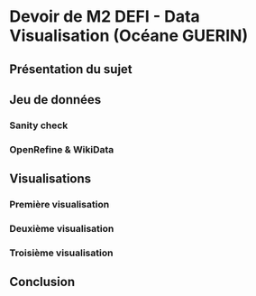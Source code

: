 # Devoir de M2 DEFI - Data Visualisation (Océane GUERIN)
## Présentation du sujet
## Jeu de données 
### Sanity check
### OpenRefine & WikiData
## Visualisations
### Première visualisation
### Deuxième visualisation
### Troisième visualisation
## Conclusion